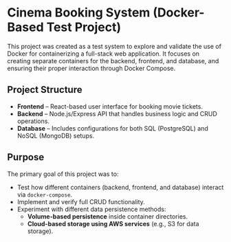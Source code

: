 # Cinema Booking System (Docker-Based Test Project)

This project was created as a test system to explore and validate the use of Docker for containerizing a full-stack web application. It focuses on creating separate containers for the backend, frontend, and database, and ensuring their proper interaction through Docker Compose.

##  Project Structure

- **Frontend** – React-based user interface for booking movie tickets.
- **Backend** – Node.js/Express API that handles business logic and CRUD operations.
- **Database** – Includes configurations for both SQL (PostgreSQL) and NoSQL (MongoDB) setups.

##  Purpose

The primary goal of this project was to:

- Test how different containers (backend, frontend, and database) interact via `docker-compose`.
- Implement and verify full CRUD functionality.
- Experiment with different data persistence methods:
  - **Volume-based persistence** inside container directories.
  - **Cloud-based storage using AWS services** (e.g., S3 for data storage).
